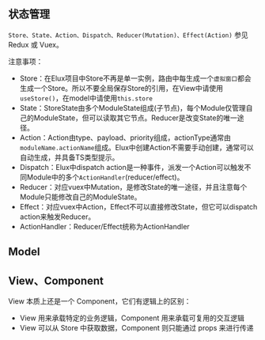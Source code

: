 
## 状态管理

`Store、State、Action、Dispatch、Reducer(Mutation)、Effect(Action)` 参见 Redux 或 Vuex。

注意事项：

- Store：在Elux项目中Store不再是单一实例，路由中每生成一个`虚拟窗口`都会生成一个Store。所以不要全局保存Store的引用，在View中请使用`useStore()`，在model中请使用`this.store`
- State：StoreState由多个ModuleState组成(子节点)，每个Module仅管理自己的ModuleState，但可以读取其它节点。Reducer是改变State的唯一途径。
- Action：Action由type、payload、priority组成，actionType通常由`moduleName.actionName`组成。Elux中创建Action不需要手动创建，通常可以自动生成，并具备TS类型提示。
- Dispatch：Elux中dispatch action是一种事件，派发一个Action可以触发不同Module中的多个`ActionHandler`(reducer/effect)。
- Reducer：对应vuex中Mutation，是修改State的唯一途径，并且注意每个Module只能修改自己的ModuleState。
- Effect：对应vuex中Action，Effect不可以直接修改State，但它可以dispatch action来触发Reducer。
- ActionHandler：Reducer/Effect统称为ActionHandler

## Model

## View、Component

View 本质上还是一个 Component，它们有逻辑上的区别：

- View 用来承载特定的业务逻辑，Component 用来承载可复用的交互逻辑
- View 可以从 Store 中获取数据，Component 则只能通过 props 来进行传递
